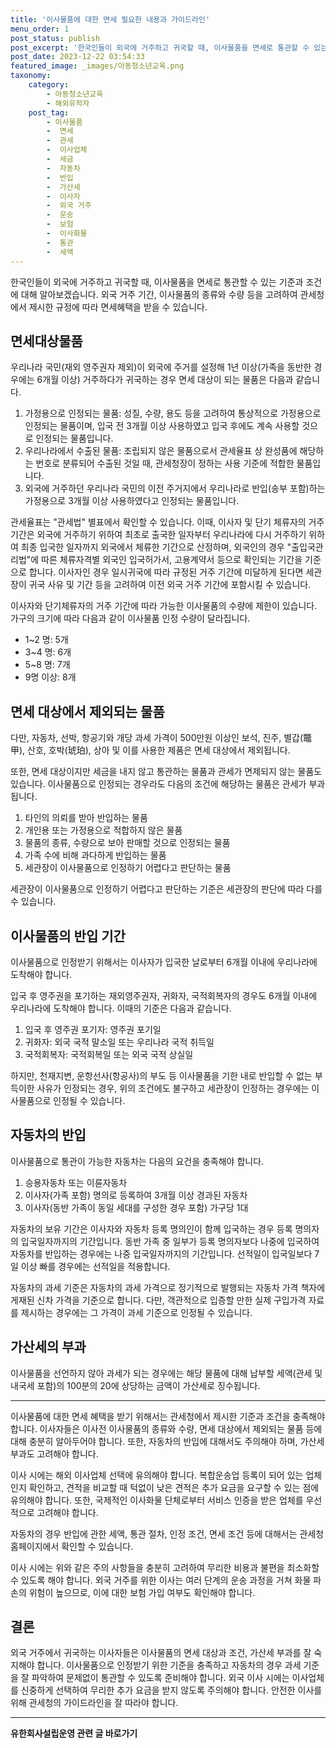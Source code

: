 ```yaml
---
title: '이사물품에 대한 면세 필요한 내용과 가이드라인'
menu_order: 1
post_status: publish
post_excerpt: '한국인들이 외국에 거주하고 귀국할 때, 이사물품을 면세로 통관할 수 있는 기준과 조건에 대해 알아보겠습니다. 외국 거주 기간, 이사물품의 종류와 수량 등을 고려하여 관세청에서 제시한 규정에 따라 면세혜택을 받을 수 있습니다.'
post_date: 2023-12-22 03:54:33
featured_image: _images/아동청소년교육.png
taxonomy:
    category:
        - 아동청소년교육
        - 해외유학자
    post_tag:
        - 이사물품
        -  면세
        -  관세
        -  이사업체
        -  세금
        -  자동차
        -  반입
        -  가산세
        -  이사자
        -  외국 거주
        -  운송
        -  보험
        -  이사화물
        -  통관
        -  세액
---
```



한국인들이 외국에 거주하고 귀국할 때, 이사물품을 면세로 통관할 수 있는 기준과 조건에 대해 알아보겠습니다. 외국 거주 기간, 이사물품의 종류와 수량 등을 고려하여 관세청에서 제시한 규정에 따라 면세혜택을 받을 수 있습니다.

## 면세대상물품
우리나라 국민(재외 영주권자 제외)이 외국에 주거를 설정해 1년 이상(가족을 동반한 경우에는 6개월 이상) 거주하다가 귀국하는 경우 면세 대상이 되는 물품은 다음과 같습니다.

1. 가정용으로 인정되는 물품: 성질, 수량, 용도 등을 고려하여 통상적으로 가정용으로 인정되는 물품이며, 입국 전 3개월 이상 사용하였고 입국 후에도 계속 사용할 것으로 인정되는 물품입니다.
2. 우리나라에서 수출된 물품: 조립되지 않은 물품으로서 관세율표 상 완성품에 해당하는 번호로 분류되어 수출된 것일 때, 관세청장이 정하는 사용 기준에 적합한 물품입니다.
3. 외국에 거주하던 우리나라 국민의 이전 주거지에서 우리나라로 반입(송부 포함)하는 가정용으로 3개월 이상 사용하였다고 인정되는 물품입니다.

관세율표는 "관세법" 별표에서 확인할 수 있습니다. 이때, 이사자 및 단기 체류자의 거주 기간은 외국에 거주하기 위하여 최초로 출국한 일자부터 우리나라에 다시 거주하기 위하여 최종 입국한 일자까지 외국에서 체류한 기간으로 산정하며, 외국인의 경우 "출입국관리법"에 따른 체류자격별 외국인 입국허가서, 고용계약서 등으로 확인되는 기간을 기준으로 합니다. 이사자인 경우 일시귀국에 따라 규정된 거주 기간에 미달하게 된다면 세관장이 귀국 사유 및 기간 등을 고려하여 이전 외국 거주 기간에 포함시킬 수 있습니다.

이사자와 단기체류자의 거주 기간에 따라 가능한 이사물품의 수량에 제한이 있습니다. 가구의 크기에 따라 다음과 같이 이사물품 인정 수량이 달라집니다.

- 1~2 명: 5개
- 3~4 명: 6개
- 5~8 명: 7개
- 9명 이상: 8개

## 면세 대상에서 제외되는 물품
다만, 자동차, 선박, 항공기와 개당 과세 가격이 500만원 이상인 보석, 진주, 별갑(鼈甲), 산호, 호박(琥珀), 상아 및 이를 사용한 제품은 면세 대상에서 제외됩니다.

또한, 면세 대상이지만 세금을 내지 않고 통관하는 물품과 관세가 면제되지 않는 물품도 있습니다. 이사물품으로 인정되는 경우라도 다음의 조건에 해당하는 물품은 관세가 부과됩니다.

1. 타인의 의뢰를 받아 반입하는 물품
2. 개인용 또는 가정용으로 적합하지 않은 물품
3. 물품의 종류, 수량으로 보아 판매할 것으로 인정되는 물품
4. 가족 수에 비해 과다하게 반입하는 물품
5. 세관장이 이사물품으로 인정하기 어렵다고 판단하는 물품

세관장이 이사물품으로 인정하기 어렵다고 판단하는 기준은 세관장의 판단에 따라 다를 수 있습니다.

## 이사물품의 반입 기간
이사물품으로 인정받기 위해서는 이사자가 입국한 날로부터 6개월 이내에 우리나라에 도착해야 합니다.

입국 후 영주권을 포기하는 재외영주권자, 귀화자, 국적회복자의 경우도 6개월 이내에 우리나라에 도착해야 합니다. 이때의 기준은 다음과 같습니다.

1. 입국 후 영주권 포기자: 영주권 포기일
2. 귀화자: 외국 국적 말소일 또는 우리나라 국적 취득일
3. 국적회복자: 국적회복일 또는 외국 국적 상실일

하지만, 천재지변, 운항선사(항공사)의 부도 등 이사물품을 기한 내로 반입할 수 없는 부득이한 사유가 인정되는 경우, 위의 조건에도 불구하고 세관장이 인정하는 경우에는 이사물품으로 인정될 수 있습니다.

## 자동차의 반입
이사물품으로 통관이 가능한 자동차는 다음의 요건을 충족해야 합니다.

1. 승용자동차 또는 이륜자동차
2. 이사자(가족 포함) 명의로 등록하여 3개월 이상 경과된 자동차
3. 이사자(동반 가족이 동일 세대를 구성한 경우 포함) 가구당 1대

자동차의 보유 기간은 이사자와 자동차 등록 명의인이 함께 입국하는 경우 등록 명의자의 입국일자까지의 기간입니다. 동반 가족 중 일부가 등록 명의자보다 나중에 입국하여 자동차를 반입하는 경우에는 나중 입국일자까지의 기간입니다. 선적일이 입국일보다 7일 이상 빠를 경우에는 선적일을 적용합니다.

자동차의 과세 기준은 자동차의 과세 가격으로 정기적으로 발행되는 자동차 가격 책자에 게재된 신차 가격을 기준으로 합니다. 다만, 객관적으로 입증할 만한 실제 구입가격 자료를 제시하는 경우에는 그 가격이 과세 기준으로 인정될 수 있습니다.

## 가산세의 부과
이사물품을 선언하지 않아 과세가 되는 경우에는 해당 물품에 대해 납부할 세액(관세 및 내국세 포함)의 100분의 20에 상당하는 금액이 가산세로 징수됩니다.

---

이사물품에 대한 면세 혜택을 받기 위해서는 관세청에서 제시한 기준과 조건을 충족해야 합니다. 이사자들은 이사전 이사물품의 종류와 수량, 면세 대상에서 제외되는 물품 등에 대해 충분히 알아두어야 합니다. 또한, 자동차의 반입에 대해서도 주의해야 하며, 가산세 부과도 고려해야 합니다.

이사 시에는 해외 이사업체 선택에 유의해야 합니다. 복합운송업 등록이 되어 있는 업체인지 확인하고, 견적을 비교할 때 턱없이 낮은 견적은 추가 요금을 요구할 수 있는 점에 유의해야 합니다. 또한, 국제적인 이사화물 단체로부터 서비스 인증을 받은 업체를 우선적으로 고려해야 합니다.

자동차의 경우 반입에 관한 세액, 통관 절차, 인정 조건, 면세 조건 등에 대해서는 관세청 홈페이지에서 확인할 수 있습니다.

이사 시에는 위와 같은 주의 사항들을 충분히 고려하여 무리한 비용과 불편을 최소화할 수 있도록 해야 합니다. 외국 거주를 위한 이사는 여러 단계의 운송 과정을 거쳐 화물 파손의 위험이 높으므로, 이에 대한 보험 가입 여부도 확인해야 합니다.

## 결론
외국 거주에서 귀국하는 이사자들은 이사물품의 면세 대상과 조건, 가산세 부과를 잘 숙지해야 합니다. 이사물품으로 인정받기 위한 기준을 충족하고 자동차의 경우 과세 기준을 잘 파악하여 문제없이 통관할 수 있도록 준비해야 합니다. 외국 이사 시에는 이사업체를 신중하게 선택하여 무리한 추가 요금을 받지 않도록 주의해야 합니다. 안전한 이사를 위해 관세청의 가이드라인을 잘 따라야 합니다.
<!-- wp:separator -->
<hr class="wp-block-separator has-alpha-channel-opacity"/>
<!-- /wp:separator -->

<!-- wp:group {"backgroundColor":"base","layout":{"type":"constrained"}} -->
<div class="wp-block-group has-base-background-color has-background"><!-- wp:paragraph {"align":"center","fontSize":"medium"} -->
<p class="has-text-align-center has-large-font-size"><strong>유한회사설립운영 관련 글 바로가기</strong></p>
<!-- /wp:paragraph -->


<!-- wp:latest-posts
{"categories":[{"id":27282,"count":19,"description":"","link":"https://uknowlaw.com/category/%ec%9c%a0%ed%95%9c%ed%9a%8c%ec%82%ac%ec%84%a4%eb%a6%bd%ec%9a%b4%ec%98%81/","name":"유한회사설립운영","slug":"유한회사설립운영","taxonomy":"category","parent":0,"meta":[],"_links":{"self":[{"href":"https://uknowlaw.com/wp-json/wp/v2/categories/27282"}],"collection":[{"href":"https://uknowlaw.com/wp-json/wp/v2/categories"}],"about":[{"href":"https://uknowlaw.com/wp-json/wp/v2/taxonomies/category"}],"wp:post_type":[{"href":"https://uknowlaw.com/wp-json/wp/v2/posts?categories=27282"}],"curies":[{"name":"wp","href":"https://api.w.org/{rel}","templated":true}]}}],"postsToShow":100,"excerptLength":28,"postLayout":"grid","columns":2,"featuredImageAlign":"left","featuredImageSizeSlug":"large","fontSize":"small"} /--></div>
<!-- /wp:group -->